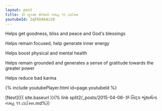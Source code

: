 ```yaml
---
layout: post
title: ૐ મુકથા થેજાસે નમહ ૧૧ ટાઈમ્સ
youtubeId: IqFKb9kAit0
---
```

 
 
Helps get goodness, bliss and peace and God's blessings
 
Helps remain focused, help generate inner energy 
 
Helps boost physical and mental health 
 
Helps remain grounded and generates a sense of gratitude towards the greater power 
 
Helps reduce bad karma
 
 
 
 


{% include youtubePlayer.html id=page.youtubeId %}
 
[Next]({{ site.baseurl }}{% link  split2/_posts/2015-04-06-ૐ સિદ્ધ ભૂંથાર્થતા નમહ ૧૧ ટાઈમ્સ.md%})
 
